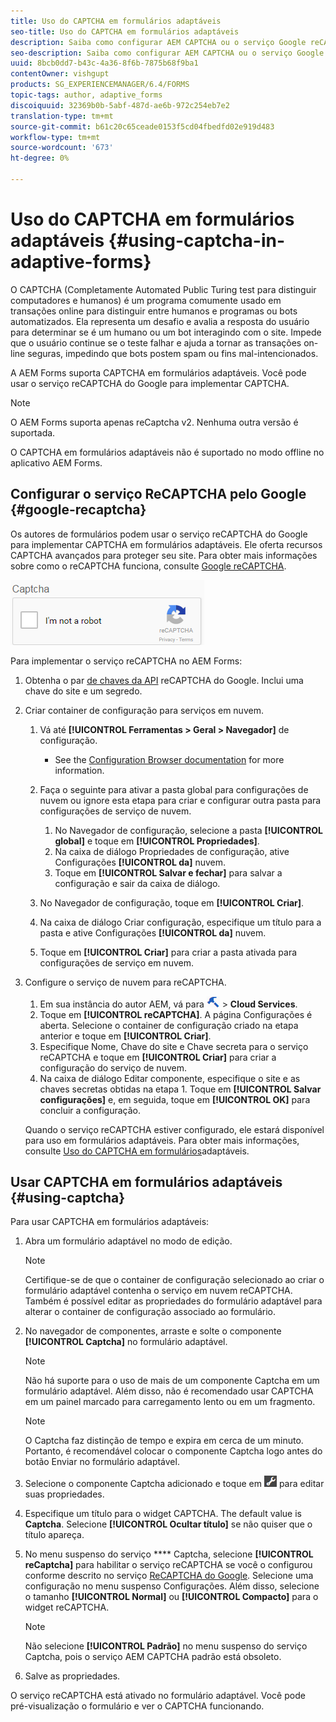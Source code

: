```yaml
---
title: Uso do CAPTCHA em formulários adaptáveis
seo-title: Uso do CAPTCHA em formulários adaptáveis
description: Saiba como configurar AEM CAPTCHA ou o serviço Google reCAPTCHA em formulários adaptáveis.
seo-description: Saiba como configurar AEM CAPTCHA ou o serviço Google reCAPTCHA em formulários adaptáveis.
uuid: 8bcb0dd7-b43c-4a36-8f6b-7875b68f9ba1
contentOwner: vishgupt
products: SG_EXPERIENCEMANAGER/6.4/FORMS
topic-tags: author, adaptive_forms
discoiquuid: 32369b0b-5abf-487d-ae6b-972c254eb7e2
translation-type: tm+mt
source-git-commit: b61c20c65ceade0153f5cd04fbedfd02e919d483
workflow-type: tm+mt
source-wordcount: '673'
ht-degree: 0%

---
```



# Uso do CAPTCHA em formulários adaptáveis {#using-captcha-in-adaptive-forms}

O CAPTCHA (Completamente Automated Public Turing test para distinguir computadores e humanos) é um programa comumente usado em transações online para distinguir entre humanos e programas ou bots automatizados. Ela representa um desafio e avalia a resposta do usuário para determinar se é um humano ou um bot interagindo com o site. Impede que o usuário continue se o teste falhar e ajuda a tornar as transações on-line seguras, impedindo que bots postem spam ou fins mal-intencionados.

A AEM Forms suporta CAPTCHA em formulários adaptáveis. Você pode usar o serviço reCAPTCHA do Google para implementar CAPTCHA.

>[!NOTE]
>
>O AEM Forms suporta apenas reCaptcha v2. Nenhuma outra versão é suportada.
>
>O CAPTCHA em formulários adaptáveis não é suportado no modo offline no aplicativo AEM Forms.

## Configurar o serviço ReCAPTCHA pelo Google {#google-recaptcha}

Os autores de formulários podem usar o serviço reCAPTCHA do Google para implementar CAPTCHA em formulários adaptáveis. Ele oferta recursos CAPTCHA avançados para proteger seu site. Para obter mais informações sobre como o reCAPTCHA funciona, consulte [Google reCAPTCHA](https://developers.google.com/recaptcha/).

![recaptcha](assets/recaptcha.png)

Para implementar o serviço reCAPTCHA no AEM Forms:

1. Obtenha o par [de chaves da API](https://www.google.com/recaptcha/admin) reCAPTCHA do Google. Inclui uma chave do site e um segredo.
1. Criar container de configuração para serviços em nuvem.

   1. Vá até **[!UICONTROL Ferramentas > Geral > Navegador]** de configuração.
      * See the [Configuration Browser documentation](/help/sites-administering/configurations.md) for more information.
   1. Faça o seguinte para ativar a pasta global para configurações de nuvem ou ignore esta etapa para criar e configurar outra pasta para configurações de serviço de nuvem.

      1. No Navegador de configuração, selecione a pasta **[!UICONTROL global]** e toque em **[!UICONTROL Propriedades]**.
      1. Na caixa de diálogo Propriedades de configuração, ative Configurações **[!UICONTROL da]** nuvem.
      1. Toque em **[!UICONTROL Salvar e fechar]** para salvar a configuração e sair da caixa de diálogo.
   1. No Navegador de configuração, toque em **[!UICONTROL Criar]**.
   1. Na caixa de diálogo Criar configuração, especifique um título para a pasta e ative Configurações **[!UICONTROL da]** nuvem.
   1. Toque em **[!UICONTROL Criar]** para criar a pasta ativada para configurações de serviço em nuvem.


1. Configure o serviço de nuvem para reCAPTCHA.

   1. Em sua instância do autor AEM, vá para ![Ferramentas](assets/tools.png) > **Cloud Services**.
   1. Toque em **[!UICONTROL reCAPTCHA]**. A página Configurações é aberta. Selecione o container de configuração criado na etapa anterior e toque em **[!UICONTROL Criar]**.
   1. Especifique Nome, Chave do site e Chave secreta para o serviço reCAPTCHA e toque em **[!UICONTROL Criar]** para criar a configuração do serviço de nuvem.
   1. Na caixa de diálogo Editar componente, especifique o site e as chaves secretas obtidas na etapa 1. Toque em **[!UICONTROL Salvar configurações]** e, em seguida, toque em **[!UICONTROL OK]** para concluir a configuração.

   Quando o serviço reCAPTCHA estiver configurado, ele estará disponível para uso em formulários adaptáveis. Para obter mais informações, consulte [Uso do CAPTCHA em formulários](#using-captcha)adaptáveis.

## Usar CAPTCHA em formulários adaptáveis {#using-captcha}

Para usar CAPTCHA em formulários adaptáveis:

1. Abra um formulário adaptável no modo de edição.

   >[!NOTE]
   >
   >Certifique-se de que o container de configuração selecionado ao criar o formulário adaptável contenha o serviço em nuvem reCAPTCHA. Também é possível editar as propriedades do formulário adaptável para alterar o container de configuração associado ao formulário.

1. No navegador de componentes, arraste e solte o componente **[!UICONTROL Captcha]** no formulário adaptável.

   >[!NOTE]
   >
   >Não há suporte para o uso de mais de um componente Captcha em um formulário adaptável. Além disso, não é recomendado usar CAPTCHA em um painel marcado para carregamento lento ou em um fragmento.

   >[!NOTE]
   >
   >O Captcha faz distinção de tempo e expira em cerca de um minuto. Portanto, é recomendável colocar o componente Captcha logo antes do botão Enviar no formulário adaptável.

1. Selecione o componente Captcha adicionado e toque em ![cmppr](assets/cmppr.png) para editar suas propriedades.
1. Especifique um título para o widget CAPTCHA. The default value is **Captcha**. Selecione **[!UICONTROL Ocultar título]** se não quiser que o título apareça.
1. No menu suspenso do serviço **** Captcha, selecione **[!UICONTROL reCaptcha]** para habilitar o serviço reCAPTCHA se você o configurou conforme descrito no serviço [ReCAPTCHA do Google](#google-recaptcha). Selecione uma configuração no menu suspenso Configurações. Além disso, selecione o tamanho **[!UICONTROL Normal]** ou **[!UICONTROL Compacto]** para o widget reCAPTCHA.

   >[!NOTE]
   >
   >Não selecione **[!UICONTROL Padrão]** no menu suspenso do serviço Captcha, pois o serviço AEM CAPTCHA padrão está obsoleto.

1. Salve as propriedades.

O serviço reCAPTCHA está ativado no formulário adaptável. Você pode pré-visualização o formulário e ver o CAPTCHA funcionando.

